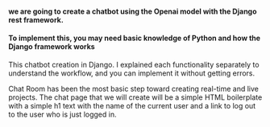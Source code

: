 #### we are going to create a chatbot using the Openai model with the Django rest framework.
#### To implement this, you may need basic knowledge of Python and how the Django framework works


 This chatbot creation in Django. I explained each functionality separately to understand the workflow, and you can implement it without getting errors.

 Chat Room has been the most basic step toward creating real-time and live projects. The chat page that we will create will be a simple HTML boilerplate with a simple h1 text with the name of the current user and a link to log out to the user who is just logged in.
